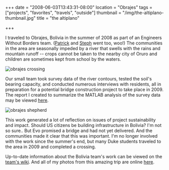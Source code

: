 +++
date = "2008-06-03T13:43:31-08:00"
location = "Obrajes"
tags = ["projects", "favorites", "travels", "outside"]
thumbnail = "/img/the-altiplano-thumbnail.jpg"
title = "the altiplano"

+++

I traveled to Obrajes, Bolivia in the summer of 2008 as part of an Engineers Without Borders team.
([Patrick](http://stanford.edu/~ppye/) and [Steph](http://stephjang.com) went too, woo!)
The communities in the area are seasonally impeded by a river that swells with the rains and mountain runoff --
crops cannot be taken to the nearby city of Oruro and children are sometimes kept from school by the waters.

<!--more-->

![obrajes crossing](/img/obrajes-crossing.jpg)

Our small team took survey data of the river contours,
tested the soil's bearing capacity, and conducted numerous interviews with residents,
all in preparation for a potential bridge construction project to take place in 2009.
The report I created to summarize the MATLAB analysis of the survey data
may be viewed [here](http://www.scribd.com/doc/75417759/Bolivia-Survey-Report).

![obrajes shepherd](/img/obrajes-shepherd.jpg)

This work generated a lot of reflection on issues of project sustainability and impact.
Should US citizens be building infrastructure in Bolivia?
I'm not so sure.. But Evo promised a bridge and had not yet delivered.
And the communities made it clear that this was important.
I'm no longer involved with the work since the summer's end,
but many Duke students traveled to the area in 2009 and completed a crossing.

Up-to-date information about the Bolivia team's work can be viewed
on the [team's wiki](https://wiki.duke.edu/display/engineerswithoutborders/bolivia).
And all of my photos from this amazing trip are online [here](http://picasaweb.google.com/mattball43/Bolivia2008).
